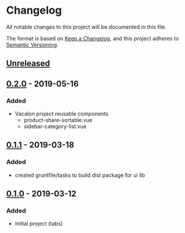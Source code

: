 # Changelog
All notable changes to this project will be documented in this file.

The format is based on [Keep a Changelog](https://keepachangelog.com/en/1.0.0/),
and this project adheres to [Semantic Versioning](https://semver.org/spec/v2.0.0.html).

## [Unreleased]

## [0.2.0] - 2019-05-16
### Added
- Vacalon project reusable components
    - product-share-sortable.vue
    - sidebar-category-list.vue

## [0.1.1] - 2019-03-18
### Added
- created gruntfile/tasks to build dist package for ui lib

## [0.1.0] - 2019-03-12
### Added
- Initial project (tabs)

[Unreleased]: https://gitlab.brandlabs.net/brandlabs/ui/compare/v0.2.0...HEAD
[0.2.0]: https://gitlab.brandlabs.net/brandlabs/ui/compare/v0.1.1...v0.2.0
[0.1.1]: https://gitlab.brandlabs.net/brandlabs/ui/compare/v0.1.0...v0.1.1
[0.1.0]: https://gitlab.brandlabs.net/brandlabs/ui/compare/v0.0.0...v0.1.0
